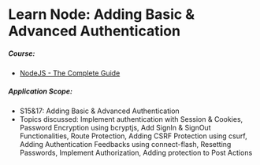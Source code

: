 # Learn Node: Adding Basic & Advanced Authentication

##### Course:

- [NodeJS - The Complete Guide](https://www.udemy.com/course/nodejs-the-complete-guide)

##### Application Scope:

- S15&17: Adding Basic & Advanced Authentication
- Topics discussed: Implement authentication with Session & Cookies, Password Encryption using bcryptjs, Add SignIn & SignOut Functionalities, Route Protection, Adding CSRF Protection using csurf, Adding Authentication Feedbacks using connect-flash, Resetting Passwords, Implement Authorization, Adding protection to Post Actions
